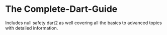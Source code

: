 # The Complete-Dart-Guide

Includes null safety dart2 as well covering all the basics to advanced topics with detailed information.
